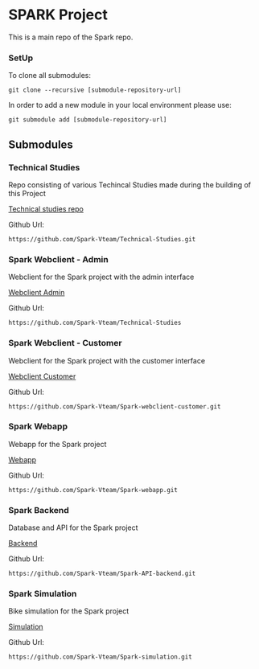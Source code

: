# SPARK Project

This is a main repo of the Spark repo.

### SetUp


To clone all submodules:

```
git clone --recursive [submodule-repository-url]
```


In order to add a new module in your local environment please use: 

```
git submodule add [submodule-repository-url]
```


## Submodules

### Technical Studies

Repo consisting of various Techincal Studies made during the building of this Project

[Technical studies repo](https://github.com/Spark-Vteam/Technical-Studies)

Github Url:

```
https://github.com/Spark-Vteam/Technical-Studies.git
```


### Spark Webclient - Admin

Webclient for the Spark project with the admin interface

[Webclient Admin](https://github.com/Spark-Vteam/Spark-webclient-admin.git)

Github Url:

```
https://github.com/Spark-Vteam/Technical-Studies
```

### Spark Webclient - Customer

Webclient for the Spark project with the customer interface

[Webclient Customer](https://github.com/Spark-Vteam/Spark-webclient-customer.git)

Github Url:

```
https://github.com/Spark-Vteam/Spark-webclient-customer.git
```

### Spark Webapp

Webapp for the Spark project

[Webapp](https://github.com/Spark-Vteam/Spark-webapp.git)

Github Url:

```
https://github.com/Spark-Vteam/Spark-webapp.git
```

### Spark Backend

Database and API for the Spark project

[Backend](https://github.com/Spark-Vteam/Spark-API-backend.git)

Github Url:

```
https://github.com/Spark-Vteam/Spark-API-backend.git
```

### Spark Simulation

Bike simulation for the Spark project

[Simulation](https://github.com/Spark-Vteam/Spark-simulation.git)

Github Url:

```
https://github.com/Spark-Vteam/Spark-simulation.git
```